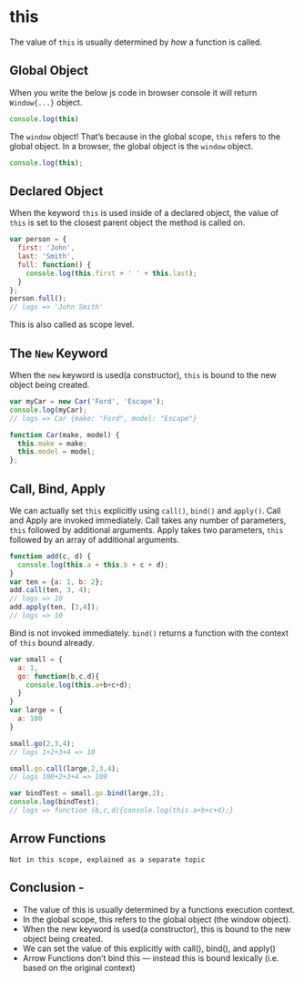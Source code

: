 # this

The value of `this` is usually determined by *how* a function is called.

## Global Object

When you write the below js code in browser console it will return `Window{...}` object.

```javascript
console.log(this)
```

The `window` object! That’s because in the global scope, `this` refers to the global object. 
In a browser, the global object is the `window` object.

```javascript
console.log(this);
```

## Declared Object

When the keyword `this` is used inside of a declared object, the value of `this` is 
set to the closest parent object the method is called on.

```javascript
var person = {
  first: 'John',
  last: 'Smith',  
  full: function() {
    console.log(this.first + ' ' + this.last);
  }
};
person.full();
// logs => 'John Smith'
```
This is also called as scope level.

## The `New` Keyword

When the `new` keyword is used(a constructor), `this` is bound to the new object being created.

```javascript
var myCar = new Car('Ford', 'Escape');
console.log(myCar);
// logs => Car {make: "Ford", model: "Escape"}

function Car(make, model) {
  this.make = make;
  this.model = model;
};
```

## Call, Bind, Apply

We can actually set `this` explicitly using `call()`, `bind()` and `apply()`. Call and Apply are invoked immediately. 
Call takes any number of parameters, `this` followed by additional arguments. Apply takes two parameters, `this` followed by
an array of additional arguments.

```javascript
function add(c, d) {
  console.log(this.a + this.b + c + d);
}
var ten = {a: 1, b: 2};
add.call(ten, 3, 4);
// logs => 10
add.apply(ten, [3,4]);
// logs => 10
```

Bind is not invoked immediately. `bind()` returns a function with the context of `this` bound already.

```javascript
var small = {
  a: 1,
  go: function(b,c,d){
    console.log(this.a+b+c+d);
  }
}
var large = {
  a: 100
}

small.go(2,3,4);
// logs 1+2+3+4 => 10

small.go.call(large,2,3,4);
// logs 100+2+3+4 => 109

var bindTest = small.go.bind(large,2);
console.log(bindTest);
// logs => function (b,c,d){console.log(this.a+b+c+d);}
```

## Arrow Functions

`Not in this scope, explained as a separate topic`

## Conclusion - 
- The value of this is usually determined by a functions execution context.
- In the global scope, this refers to the global object (the window object).
- When the new keyword is used(a constructor), this is bound to the new object being created.
- We can set the value of this explicitly with call(), bind(), and apply()
- Arrow Functions don’t bind this — instead this is bound lexically (i.e. based on the original context)
